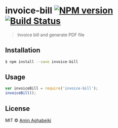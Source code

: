 # invoice-bill [![NPM version](https://badge.fury.io/js/invoice-bill.svg)](https://npmjs.org/package/invoice-bill) [![Build Status](https://travis-ci.org/Amin.A/invoice-bill.svg?branch=master)](https://travis-ci.org/Amin.A/invoice-bill)

> Invoice bill and generate PDF file

## Installation

```sh
$ npm install --save invoice-bill
```

## Usage

```js
var invoiceBill = require('invoice-bill');
invoiceBill();
```

## License

MIT © [Amin Aghabeiki](mailto:amin.aghabeiki@gmail.com?Subject=From%20Invoice-bill%20npmjs)
